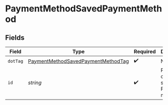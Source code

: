 # PaymentMethodSavedPaymentMethod


## Fields

| Field                                                                                           | Type                                                                                            | Required                                                                                        | Description                                                                                     | Example                                                                                         |
| ----------------------------------------------------------------------------------------------- | ----------------------------------------------------------------------------------------------- | ----------------------------------------------------------------------------------------------- | ----------------------------------------------------------------------------------------------- | ----------------------------------------------------------------------------------------------- |
| `dotTag`                                                                                        | [PaymentMethodSavedPaymentMethodTag](../../models/shared/paymentmethodsavedpaymentmethodtag.md) | :heavy_check_mark:                                                                              | N/A                                                                                             | saved_payment_method                                                                            |
| `id`                                                                                            | *string*                                                                                        | :heavy_check_mark:                                                                              | Payment ID of the saved Bolt Payment method.                                                    | id                                                                                              |